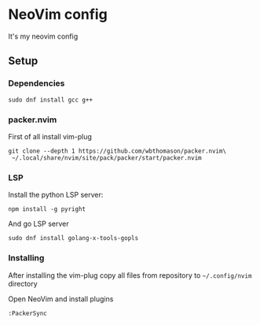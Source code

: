 # NeoVim config

It's my neovim config

## Setup

### Dependencies

```
sudo dnf install gcc g++
```

### packer.nvim

First of all install vim-plug

```
git clone --depth 1 https://github.com/wbthomason/packer.nvim\
 ~/.local/share/nvim/site/pack/packer/start/packer.nvim
```

### LSP

Install the python LSP server:

```
npm install -g pyright
```

And go LSP server

```
sudo dnf install golang-x-tools-gopls
```

### Installing

After installing the vim-plug copy all files from repository to `~/.config/nvim` directory

Open NeoVim and install plugins

```
:PackerSync
```

